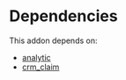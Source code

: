 # Dependencies

This addon depends on:

- [analytic](../../odoo-bringout-oca-ocb-analytic)
- [crm_claim](../../odoo-bringout-oca-crm-crm_claim)
